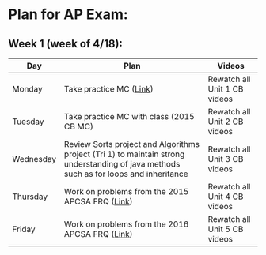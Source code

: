 # Plan for AP Exam:


## Week 1 (week of 4/18):

| Day | Plan | Videos |
| --- | --- | --- |
| Monday | Take practice MC ([Link](https://www.apcsaexam.org/uploads/1/0/7/7/107712547/aexam-2018-v2.pdf)) <br>  | Rewatch all Unit 1 CB videos |
| Tuesday | Take practice MC with class (2015 CB MC) | Rewatch all Unit 2 CB videos |
| Wednesday | Review Sorts project and Algorithms project (Tri 1) to maintain strong understanding of java methods such as for loops and inheritance | Rewatch all Unit 3 CB videos |
| Thursday | Work on problems from the 2015 APCSA FRQ ([Link](https://www.apcsaexam.org/frq.html)) | Rewatch all Unit 4 CB videos |
| Friday | Work on problems from the 2016 APCSA FRQ ([Link](https://www.apcsaexam.org/frq.html)) | Rewatch all Unit 5 CB videos |
